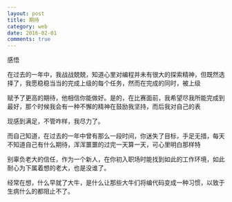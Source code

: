 ```yaml
---
layout: post
title: 期待
category: web
date: 2016-02-01
comments: true
---
```

感悟<!-- more -->  

在过去的一年中，我战战兢兢，知道心里对编程并未有很大的探索精神，但既然选择了，我愿稳稳当当的完成上级的每个任务，然而在完成的同时，被上级

赋予了更高的期待，他相信你能做好。是的，在比赛面前，我希望尽我所能完成到最好，那个时候我会有一种不懈的精神在鼓励我坚持，而后我对自己的表

现感到满足，不管咋样，我尽力了。


而自己知道，在过去的一年中曾有那么一段时间，你迷失了目标，手足无措，每天不知道自己有什么期待，浑浑噩噩的过完一天算一天，可心里明白那样特

别辜负老大的信任，作为一个新人，在你初入职场时能找到如此的工作环境，如此耐心为下属着想的老大，也是没谁了。


经常在想，什么早就了大牛，是什么让那些大牛们将编代码变成一种习惯，以致于生病什么的都阻止不了。
